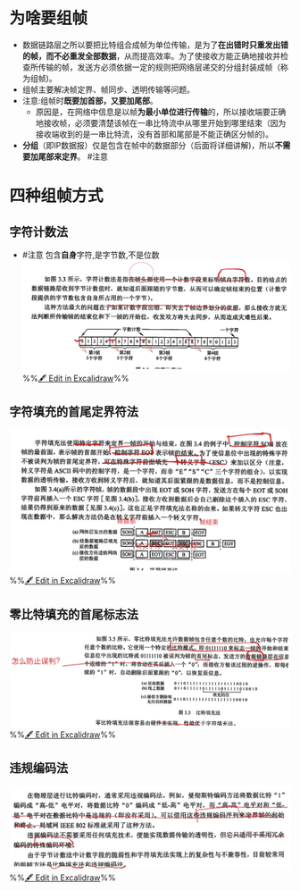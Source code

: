 # 为啥要组帧
- 数据链路层之所以要把比特组合成帧为单位传输，是为了**在出错时只重发出错的帧，而不必重发全部数据**，从而提高效率。为了使接收方能正确地接收并检查所传输的帧，发送方必须依据一定的规则把网络层递交的分组封装成帧（称为组帧)。
- 组帧主要解决帧定界、帧同步、透明传输等问题。
- 注意:组帧时**既要加首部，又要加尾部**。
	- 原因是，在网络中信息是以帧**为最小单位进行传输**的，所以接收端要正确地接收帧，必须要清楚该帧在一串比特流中从哪里开始到哪里结束（因为接收端收到的是一串比特流，没有首部和尾部是不能正确区分帧的)。
- **分组**（即IP数据报）仅是包含在帧中的数据部分（后面将详细讲解)，所以**不需要加尾部来定界**。 #注意 


# 四种组帧方式
## 字符计数法
- #注意 包含**自身**字符,是字节数,不是位数
![](attachments/%E7%BB%84%E5%B8%A7%E5%8F%8A%E5%85%B6%E5%AE%9E%E7%8E%B0%E6%96%B9%E5%BC%8F%202022-10-02%2020.29.09.excalidraw.svg)
%%[🖋 Edit in Excalidraw](attachments/%E7%BB%84%E5%B8%A7%E5%8F%8A%E5%85%B6%E5%AE%9E%E7%8E%B0%E6%96%B9%E5%BC%8F%202022-10-02%2020.29.09.excalidraw.md)%%
## 字符填充的首尾定界符法
![](attachments/%E7%BB%84%E5%B8%A7%E5%8F%8A%E5%85%B6%E5%AE%9E%E7%8E%B0%E6%96%B9%E5%BC%8F%202022-10-02%2020.31.10.excalidraw.svg)
%%[🖋 Edit in Excalidraw](attachments/%E7%BB%84%E5%B8%A7%E5%8F%8A%E5%85%B6%E5%AE%9E%E7%8E%B0%E6%96%B9%E5%BC%8F%202022-10-02%2020.31.10.excalidraw.md)%%

## 零比特填充的首尾标志法
![](attachments/%E7%BB%84%E5%B8%A7%E5%8F%8A%E5%85%B6%E5%AE%9E%E7%8E%B0%E6%96%B9%E5%BC%8F%202022-10-02%2020.43.10.excalidraw.svg)
%%[🖋 Edit in Excalidraw](attachments/%E7%BB%84%E5%B8%A7%E5%8F%8A%E5%85%B6%E5%AE%9E%E7%8E%B0%E6%96%B9%E5%BC%8F%202022-10-02%2020.43.10.excalidraw.md)%%

## 违规编码法
![](attachments/%E7%BB%84%E5%B8%A7%E5%8F%8A%E5%85%B6%E5%AE%9E%E7%8E%B0%E6%96%B9%E5%BC%8F%202022-10-02%2020.44.51.excalidraw.svg)
%%[🖋 Edit in Excalidraw](attachments/%E7%BB%84%E5%B8%A7%E5%8F%8A%E5%85%B6%E5%AE%9E%E7%8E%B0%E6%96%B9%E5%BC%8F%202022-10-02%2020.44.51.excalidraw.md)%%